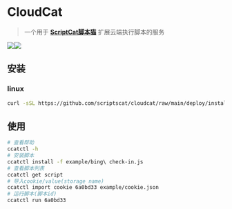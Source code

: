 # CloudCat

> 一个用于 **[ScriptCat脚本猫](https://docs.scriptcat.org/)** 扩展云端执行脚本的服务

![](https://img.shields.io/github/stars/scriptscat/cloudcat.svg)![](https://img.shields.io/github/v/tag/scriptscat/cloudcat.svg?label=version&sort=semver)

## 安装

### linux

```bash
curl -sSL https://github.com/scriptscat/cloudcat/raw/main/deploy/install.sh | sudo bash
```

## 使用

```bash
# 查看帮助
ccatctl -h
# 安装脚本
ccatctl install -f example/bing\ check-in.js
# 查看脚本列表
ccatctl get script
# 导入cookie/value(storage name)
ccatctl import cookie 6a0bd33 example/cookie.json
# 运行脚本(脚本id)
ccatctl run 6a0bd33
```
